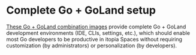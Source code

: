 # Complete Go + GoLand setup

[These Go + GoLand combination images](https://github.com/orgs/itopia-inc/packages?tab=packages&repo_name=spaces-images&q=Go+VS+Code)
provide complete Go + GoLand development environments (IDE, CLIs, settings, etc.),
which should enable most Go developers to be productive in itopia Spaces
without requiring customization (by administrators) or personalization (by developers).

<!-- TODO: Add a "Design choices" section -->

